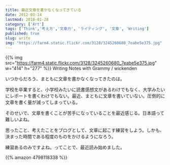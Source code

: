 ```yaml
---
title: 最近文章を書かなくなってきている
date: 2012-03-14
lastmod: 2018-01-28
category: ['Art']
tags: ['Think','考え方','文章力', 'ライティング', '文章', 'Writing']
published: true
slug: write
img: "https://farm4.static.flickr.com/3128/3245260680_7eabe5e375.jpg"
---
```


{{% img src="https://farm4.static.flickr.com/3128/3245260680_7eabe5e375.jpg" w="414" h="277" %}}
<span>Writing Notes with Grammy / wickenden</span>


いつからだろう、まともに文章を書かなくなってきたのは。

学校を卒業すると、小学校みたいに読書感想文があるわけでもなく、大学みたいにレポートを書くわけでもない。最近、まともに文章を書いていない。圧倒的に文章を書く量が減ってしまっている。

そのせいで、文章を書くことが苦手になっていることを最近感じる。日本語って難しいよね。

思ったこと、考えたことをブログとして、文章に起こす練習をしよう。しかも、決まった時間である程度のものをかけるようになろう。

練習あるのみですよね。ってことで、最近読み始めました。


{{% amazon 4798118338 %}}